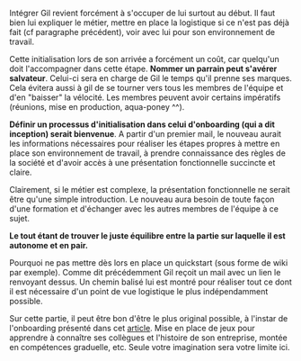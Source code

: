 Intégrer Gil revient forcément à s'occuper de lui surtout au début. Il faut bien lui expliquer le métier, mettre
en place la logistique si ce n'est pas déjà fait (cf paragraphe précédent), voir avec lui pour son environnement de travail.

Cette initialisation lors de son arrivée a forcément un coût, car quelqu'un doit l'accompagner dans cette étape.
**Nommer un parrain peut s'avérer salvateur**. Celui-ci sera en charge de Gil le temps qu'il prenne ses marques.
Cela évitera aussi à gil de se tourner vers tous les membres de l'équipe et d'en "baisser" la vélocité.
Les membres peuvent avoir certains impératifs (réunions, mise en production, aqua-poney ^^).

**Définir un processus d'initialisation dans celui d'onboarding (qui a dit inception) serait bienvenue**. A partir
d'un premier mail, le nouveau aurait les informations nécessaires pour réaliser les étapes propres à mettre
en place son environnement de travail, à prendre connaissance des règles de la société et d'avoir accès à une présentation
fonctionnelle succincte et claire.

Clairement, si le métier est complexe, la présentation fonctionnelle ne serait être qu'une simple introduction. Le
nouveau aura besoin de toute façon d'une formation et d'échanger avec les autres membres de l'équipe à ce sujet.

**Le tout étant de trouver le juste équilibre entre la partie sur laquelle il est autonome et en pair.**

Pourquoi ne pas mettre dès lors en place un quickstart (sous forme de wiki par exemple). Comme dit précédemment Gil
reçoit un mail avec un lien le renvoyant dessus. Un chemin balisé lui est montré pour réaliser tout ce dont il
est nécessaire d'un point de vue logistique le plus indépendamment possible.

Sur cette partie, il peut être bon d'être le plus original possible, à l'instar de l'onboarding présenté dans
cet [article](http://rmsnews.com/points-cles-onboarding).
Mise en place de jeux pour apprendre à connaître ses collègues et l'histoire de son entreprise, montée en compétences
graduelle, etc. Seule votre imagination sera votre limite ici.